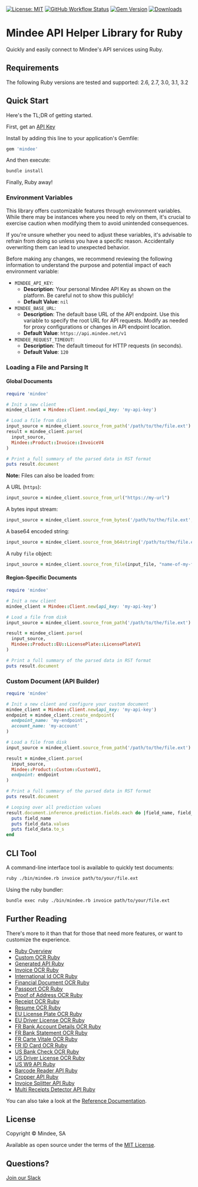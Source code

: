 [![License: MIT](https://img.shields.io/github/license/mindee/mindee-api-ruby)](https://opensource.org/licenses/MIT) [![GitHub Workflow Status](https://img.shields.io/github/actions/workflow/status/mindee/mindee-api-ruby/test.yml)](https://github.com/mindee/mindee-api-ruby) [![Gem Version](https://img.shields.io/gem/v/mindee)](https://rubygems.org/gems/mindee) [![Downloads](https://img.shields.io/gem/dt/mindee.svg)](https://rubygems.org/gems/mindee)

# Mindee API Helper Library for Ruby

Quickly and easily connect to Mindee's API services using Ruby.

## Requirements

The following Ruby versions are tested and supported: 2.6, 2.7, 3.0, 3.1, 3.2

## Quick Start

Here's the TL;DR of getting started.

First, get an [API Key](https://developers.mindee.com/docs/create-api-key)

Install by adding this line to your application's Gemfile:

```ruby
gem 'mindee'
```

And then execute:

```sh
bundle install
```

Finally, Ruby away!

### Environment Variables

This library offers customizable features through environment variables. While there may be instances where you need to
rely on them, it's crucial to exercise caution when modifying them to avoid unintended consequences.

If you're unsure whether you need to adjust these variables, it's advisable to refrain from doing so unless you have a
specific reason. Accidentally overwriting them can lead to unexpected behavior.

Before making any changes, we recommend reviewing the following information to understand the purpose and potential
impact of each environment variable:

* `MINDEE_API_KEY`: 
  * **Description**: Your personal Mindee API Key as shown on the platform. Be careful not to show this publicly!
  * **Default Value**: `nil`
* `MINDEE_BASE_URL`:
  * **Description**: The default base URL of the API endpoint. Use this variable to specify the root URL for API requests. Modify as needed for proxy configurations or changes in API endpoint location.
  * **Default Value**: `https://api.mindee.net/v1`
* `MINDEE_REQUEST_TIMEOUT`:
  * **Description**: The default timeout for HTTP requests (in seconds).
  * **Default Value**: `120`

### Loading a File and Parsing It

#### Global Documents

```ruby
require 'mindee'

# Init a new client
mindee_client = Mindee::Client.new(api_key: 'my-api-key')

# Load a file from disk
input_source = mindee_client.source_from_path('/path/to/the/file.ext')
result = mindee_client.parse(
  input_source,
  Mindee::Product::Invoice::InvoiceV4
)

# Print a full summary of the parsed data in RST format
puts result.document
```

**Note:** Files can also be loaded from:

A URL (`https`):

```rb
input_source = mindee_client.source_from_url("https://my-url")
```

A bytes input stream:

```rb
input_source = mindee_client.source_from_bytes('/path/to/the/file.ext', "name-of-my-file.ext")
```

A base64 encoded string:

```rb
input_source = mindee_client.source_from_b64string('/path/to/the/file.ext', "name-of-my-file.ext")
```

A ruby `file` object:

```rb
input_source = mindee_client.source_from_file(input_file, "name-of-my-file.ext")
```

#### Region-Specific Documents

```ruby
require 'mindee'

# Init a new client
mindee_client = Mindee::Client.new(api_key: 'my-api-key')

# Load a file from disk
input_source = mindee_client.source_from_path('/path/to/the/file.ext')

result = mindee_client.parse(
  input_source,
  Mindee::Product::EU::LicensePlate::LicensePlateV1
)

# Print a full summary of the parsed data in RST format
puts result.document
```

### Custom Document (API Builder)

```ruby
require 'mindee'

# Init a new client and configure your custom document
mindee_client = Mindee::Client.new(api_key: 'my-api-key')
endpoint = mindee_client.create_endpoint(
  endpoint_name: 'my-endpoint',
  account_name: 'my-account'
)

# Load a file from disk
input_source = mindee_client.source_from_path('/path/to/the/file.ext')

result = mindee_client.parse(
  input_source,
  Mindee::Product::Custom::CustomV1,
  endpoint: endpoint
)

# Print a full summary of the parsed data in RST format
puts result.document

# Looping over all prediction values
result.document.inference.prediction.fields.each do |field_name, field_data|
  puts field_name
  puts field_data.values
  puts field_data.to_s
end
```

## CLI Tool

A command-line interface tool is available to quickly test documents:

```sh
ruby ./bin/mindee.rb invoice path/to/your/file.ext
```

Using the ruby bundler:

```sh
bundle exec ruby ./bin/mindee.rb invoice path/to/your/file.ext
```

## Further Reading

There's more to it than that for those that need more features, or want to
customize the experience.

* [Ruby Overview](https://developers.mindee.com/docs/getting-started-ocr-ruby)
* [Custom OCR Ruby](https://developers.mindee.com/docs/api-builder-ocr-ruby)
* [Generated API Ruby](https://developers.mindee.com/docs/generated-api-ruby)
* [Invoice OCR Ruby](https://developers.mindee.com/docs/invoice-ocr-ruby)
* [International Id OCR Ruby](https://developers.mindee.com/docs/international-id-ocr-ruby)
* [Financial Document OCR Ruby](https://developers.mindee.com/docs/financial-document-ocr-ruby)
* [Passport OCR Ruby](https://developers.mindee.com/docs/passport-ocr-ruby)
* [Proof of Address OCR Ruby](https://developers.mindee.com/docs/proof-of-address-ocr-ruby)
* [Receipt OCR Ruby](https://developers.mindee.com/docs/receipt-ocr-ruby)
* [Resume OCR Ruby](https://developers.mindee.com/docs/resume-ocr-ruby)
* [EU License Plate OCR Ruby](https://developers.mindee.com/docs/eu-license-plate-ocr-ruby)
* [EU Driver License OCR Ruby](https://developers.mindee.com/docs/eu-driver-license-ocr-ruby)
* [FR Bank Account Details OCR Ruby](https://developers.mindee.com/docs/fr-bank-account-details-ocr-ruby)
* [FR Bank Statement OCR Ruby](https://developers.mindee.com/docs/fr-bank-statement-ocr-ruby)
* [FR Carte Vitale OCR Ruby](https://developers.mindee.com/docs/fr-carte-vitale-ocr-ruby)
* [FR ID Card OCR Ruby](https://developers.mindee.com/docs/fr-id-card-ocr-ruby)
* [US Bank Check OCR Ruby](https://developers.mindee.com/docs/us-bank-check-ocr-ruby)
* [US Driver License OCR Ruby](https://developers.mindee.com/docs/us-driver-license-ocr-ruby)
* [US W9 API Ruby](https://developers.mindee.com/docs/us-w9-api-ruby)
* [Barcode Reader API Ruby](https://developers.mindee.com/docs/barcode-reader-api-ruby)
* [Cropper API Ruby](https://developers.mindee.com/docs/cropper-api-ruby)
* [Invoice Splitter API Ruby](https://developers.mindee.com/docs/invoice-splitter-api-ruby)
* [Multi Receipts Detector API Ruby](https://developers.mindee.com/docs/multi-receipts-detector-api-ruby)

You can also take a look at the
[Reference Documentation](https://mindee.github.io/mindee-api-ruby/).

## License

Copyright © Mindee, SA

Available as open source under the terms of the [MIT License](https://opensource.org/licenses/MIT).

## Questions?

[Join our Slack](https://join.slack.com/t/mindee-community/shared_invite/zt-2d0ds7dtz-DPAF81ZqTy20chsYpQBW5g)
